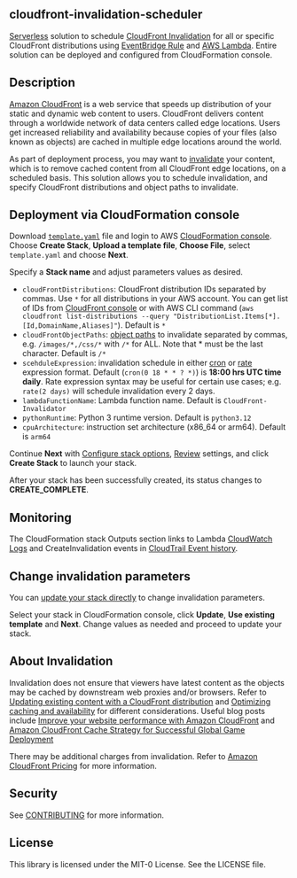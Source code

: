 ## cloudfront-invalidation-scheduler

[Serverless](https://aws.amazon.com/serverless/) solution to schedule [CloudFront Invalidation](https://docs.aws.amazon.com/AmazonCloudFront/latest/DeveloperGuide/Invalidation.html) for all or specific CloudFront distributions using [EventBridge Rule](https://docs.aws.amazon.com/eventbridge/latest/userguide/eb-create-rule-schedule.html) and [AWS Lambda](https://aws.amazon.com/lambda/). Entire solution can be deployed and configured from CloudFormation console.

## Description
[Amazon CloudFront](https://aws.amazon.com/cloudfront/) is a web service that speeds up distribution of your static and dynamic web content to users. CloudFront delivers content through a worldwide network of data centers called edge locations. Users get increased reliability and availability because copies of your files (also known as objects) are cached in multiple edge locations around the world. 

As part of deployment process, you may want to [invalidate](https://docs.aws.amazon.com/AmazonCloudFront/latest/DeveloperGuide/Invalidation.html) your content, which is to remove cached content from all CloudFront edge locations, on a scheduled basis. This solution allows you to schedule invalidation, and specify CloudFront distributions and object paths to invalidate. 

## Deployment via CloudFormation console
Download [`template.yaml`](template.yaml) file and login to AWS [CloudFormation console](https://console.aws.amazon.com/cloudformation/home#/stacks/create/template). Choose **Create Stack**, **Upload a template file**, **Choose File**, select `template.yaml` and choose **Next**.

Specify a **Stack name** and adjust parameters values as desired.
- `cloudFrontDistributions`: CloudFront distribution IDs separated by commas. Use `*` for all distributions in your AWS account. You can get list of IDs from [CloudFront console](https://console.aws.amazon.com/cloudfront/home) or with AWS CLI command (`aws cloudfront list-distributions --query "DistributionList.Items[*].[Id,DomainName,Aliases]"`). Default  is `*`
- `cloudFrontObjectPaths`: [object paths](https://docs.aws.amazon.com/AmazonCloudFront/latest/DeveloperGuide/Invalidation.html#invalidation-specifying-objects-paths) to invalidate separated by commas, e.g. `/images/*,/css/*` with `/*` for ALL. Note that * must be the last character. Default is `/*`
- `scehduleExpression`: invalidation schedule in either [cron](https://docs.aws.amazon.com/eventbridge/latest/userguide/eb-cron-expressions.html) or [rate](https://docs.aws.amazon.com/eventbridge/latest/userguide/eb-rate-expressions.html) expression format. Default (`cron(0 18 * * ? *)`) is **18:00 hrs UTC time daily**. Rate expression syntax may be useful for certain use cases; e.g. `rate(2 days)` will schedule invalidation every 2 days.
- `lambdaFunctionName`: Lambda function name. Default is `CloudFront-Invalidator`
- `pythonRuntime`: Python 3 runtime version. Default is `python3.12`
- `cpuArchitecture`: instruction set architecture (x86_64 or arm64). Default is `arm64`

Continue **Next** with [Configure stack options](https://docs.aws.amazon.com/AWSCloudFormation/latest/UserGuide/cfn-console-add-tags.html), [Review](https://docs.aws.amazon.com/AWSCloudFormation/latest/UserGuide/cfn-using-console-create-stack-review.html) settings, and click **Create Stack** to launch your stack. 

After your stack has been successfully created, its status changes to **CREATE_COMPLETE**. 

## Monitoring 
The CloudFormation stack Outputs section links to Lambda [CloudWatch Logs](https://docs.aws.amazon.com/AmazonCloudWatch/latest/logs/WhatIsCloudWatchLogs.html) and CreateInvalidation events in [CloudTrail Event history](https://docs.aws.amazon.com/awscloudtrail/latest/userguide/view-cloudtrail-events.html). 

## Change invalidation parameters
You can [update your stack directly](https://docs.aws.amazon.com/AWSCloudFormation/latest/UserGuide/using-cfn-updating-stacks-direct.html) to change invalidation parameters.

Select your stack in CloudFormation console, click **Update**, **Use existing template** and **Next**. Change values as needed and proceed to update your stack.

## About Invalidation
Invalidation does not ensure that viewers have latest content as the objects may be cached by downstream web proxies and/or browsers. Refer to [Updating existing content with a CloudFront distribution](https://docs.aws.amazon.com/AmazonCloudFront/latest/DeveloperGuide/UpdatingExistingObjects.html) and [Optimizing caching and availability](https://docs.aws.amazon.com/AmazonCloudFront/latest/DeveloperGuide/ConfiguringCaching.html) for different considerations. Useful blog posts include [Improve your website performance with Amazon CloudFront](https://aws.amazon.com/blogs/networking-and-content-delivery/improve-your-website-performance-with-amazon-cloudfront/) and [Amazon CloudFront Cache Strategy for Successful Global Game Deployment](https://aws.amazon.com/blogs/apn/amazon-cloudfront-cache-strategy-for-successful-global-game-deployment/) 

There may be additional charges from invalidation. Refer to [Amazon CloudFront Pricing](https://aws.amazon.com/cloudfront/pricing/) for more information. 


## Security

See [CONTRIBUTING](CONTRIBUTING.md#security-issue-notifications) for more information.

## License

This library is licensed under the MIT-0 License. See the LICENSE file.

